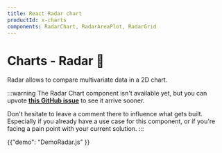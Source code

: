 ```yaml
---
title: React Radar chart
productId: x-charts
components: RadarChart, RadarAreaPlot, RadarGrid
---
```


# Charts - Radar 🚧

<p class="description">Radar allows to compare multivariate data in a 2D chart.</p>

:::warning
The Radar Chart component isn't available yet, but you can upvote [**this GitHub issue**](https://github.com/mui/mui-x/issues/7925) to see it arrive sooner.

Don't hesitate to leave a comment there to influence what gets built.
Especially if you already have a use case for this component, or if you're facing a pain point with your current solution.
:::

{{"demo": "DemoRadar.js" }}
